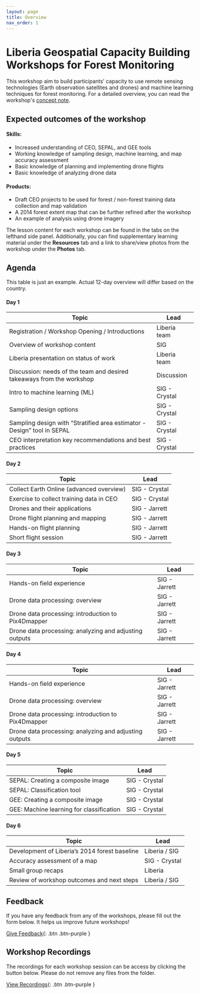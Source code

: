 ```yaml
---
layout: page
title: Overview
nav_order: 1
---
```


# Liberia Geospatial Capacity Building Workshops for Forest Monitoring
This workshop aim to build participants' capacity to use remote sensing technologies (Earth observation satellites and drones) and machine learning techniques for forest monitoring. For a detailed overview, you can read the workshop's [concept note](https://docs.google.com/document/d/1ed5aAAm7OfiYvlKrU0aBoUlyP_KOmo6Ta8P0z2d4Mms/edit?usp=sharing).

## Expected outcomes of the workshop

#### Skills: 
- Increased understanding of CEO, SEPAL, and GEE tools
- Working knowledge of sampling design, machine learning, and map accuracy assessment
- Basic knowledge of planning and implementing drone flights
- Basic knowledge of analyzing drone data

#### Products:
- Draft CEO projects to be used for forest / non-forest training data collection and map validation
- A 2014 forest extent map that can be further refined after the workshop
- An example of analysis using drone imagery 


The lesson content for each workshop can be found in the tabs on the lefthand side panel. Additionally, you can find supplementary learning material under the **Resources** tab and a link to share/view photos from the workshop under the **Photos** tab. 

## Agenda
This table is just an example. Actual 12-day overview will differ based on the country.

#### Day 1

|**Topic**| **Lead**      |
|--------------------------------------------------------|---------------|
| Registration / Workshop Opening / Introductions | Liberia team  |
| Overview of workshop content | SIG           |
| Liberia presentation on status of work| Liberia team  |
| Discussion: needs of the team and desired takeaways from the workshop | Discussion    |
| Intro to machine learning (ML) | SIG - Crystal |
| Sampling design options  | SIG - Crystal |
| Sampling design with “Stratified area estimator - Design” tool in SEPAL | SIG - Crystal |
| CEO interpretation key recommendations and best practices | SIG - Crystal |

#### Day 2
| **Topic**                                | **Lead**      |
|--------------------------------------------------------|---------------|
| Collect Earth Online (advanced overview) | SIG - Crystal |
| Exercise to collect training data in CEO | SIG - Crystal |
| Drones and their applications            | SIG - Jarrett |
| Drone flight planning and mapping        | SIG - Jarrett |
| Hands-on flight planning                 | SIG - Jarrett |
| Short flight session                     | SIG - Jarrett |

#### Day 3
| **Topic** | **Lead**      |
|--------------------------------------------------------|---------------|
| Hands-on field experience                              | SIG - Jarrett |
| Drone data processing: overview                        | SIG - Jarrett |
| Drone data processing: introduction to Pix4Dmapper     | SIG - Jarrett |
| Drone data processing: analyzing and adjusting outputs | SIG - Jarrett |

#### Day 4
| **Topic**                                              | **Lead**      |
|--------------------------------------------------------|---------------|
| Hands-on field experience                              | SIG - Jarrett |
| Drone data processing: overview                        | SIG - Jarrett |
| Drone data processing: introduction to Pix4Dmapper     | SIG - Jarrett |
| Drone data processing: analyzing and adjusting outputs | SIG - Jarrett |

#### Day 5
| **Topic**                                | **Lead**      |
|--------------------------------------------------------|---------------|
| SEPAL: Creating a composite image        | SIG - Crystal |
| SEPAL: Classification tool               | SIG - Crystal |
| GEE: Creating a composite image          | SIG - Crystal |
| GEE: Machine learning for classification | SIG - Crystal |

#### Day 6
| **Topic**                                     | **Lead**      |
|--------------------------------------------------------|---------------|
| Development of Liberia’s 2014 forest baseline | Liberia / SIG |
| Accuracy assessment of a map                  | SIG - Crystal |
| Small group recaps                            | Liberia       |
| Review of workshop outcomes and next steps    | Liberia / SIG |


## Feedback
If you have any feedback from any of the workshops, please fill out the form below. It helps us improve future workshops!

[Give Feedback](https://forms.gle/8Jdm1aybL9sqzNEw6){: .btn .btn-purple }

## Workshop Recordings
The recordings for each workshop session can be access by clicking the button below. Please do not remove any files from the folder.

[View Recordings](linkhere){: .btn .btn-purple }
